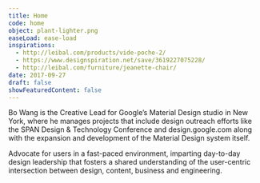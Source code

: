 ```yaml
---
title: Home
code: home
object: plant-lighter.png
easeLoad: ease-load
inspirations:
  - http://leibal.com/products/vide-poche-2/
  - https://www.designspiration.net/save/3619227075228/
  - http://leibal.com/furniture/jeanette-chair/
date: 2017-09-27
draft: false
showFeaturedContent: false
---
```


Bo Wang is the Creative Lead for Google’s Material Design studio in New York, where he manages projects that include design outreach efforts like the SPAN Design & Technology Conference and design.google.com along with the expansion and development of the Material Design system itself.

Advocate for users in a fast-paced environment, imparting day-to-day design leadership that fosters a shared understanding of the user-centric intersection between design, content, business and engineering.